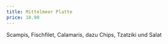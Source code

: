 ```yaml
---
title: Mittelmeer Platte
price: 18.90
---
```


Scampis, Fischfilet, Calamaris, dazu Chips, Tzatziki und Salat
